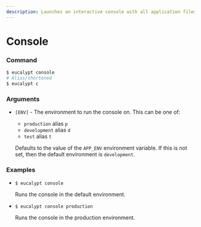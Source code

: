 ```yaml
---
description: Launches an interactive console with all application files loaded.
---
```


# Console

### Command

```bash
$ eucalypt console
# Alias/shortened
$ eucalypt c
```

### Arguments

* `[ENV]` - The environment to run the console on. This can be one of:

  * `production` alias `p`
  * `development` alias `d` 
  * `test` alias `t`

  Defaults to the value of the `APP_ENV` environment variable. If this is not set, then the default environment is `development`.

### Examples

* `$ eucalypt console`

  Runs the console in the default environment.

* `$ eucalypt console production`

  Runs the console in the production environment.


